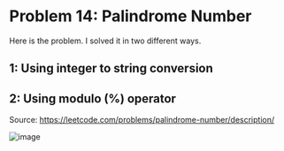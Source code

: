 # Problem 14: Palindrome Number
Here is the problem. I solved it in two different ways.
## 1: Using integer to string conversion
## 2: Using modulo (%) operator

Source: https://leetcode.com/problems/palindrome-number/description/

![image](https://user-images.githubusercontent.com/3144356/205908115-0ab18004-f000-42d9-8c3b-6ac9c181f7e5.png)










